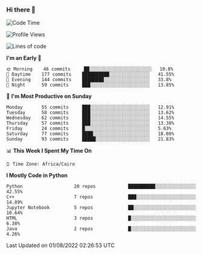 ### Hi there 👋

<!--
**AMR-KELEG/AMR-KELEG** is a ✨ _special_ ✨ repository because its `README.md` (this file) appears on your GitHub profile.

Here are some ideas to get you started:

- 🔭 I’m currently working on ...
- 🌱 I’m currently learning ...
- 👯 I’m looking to collaborate on ...
- 🤔 I’m looking for help with ...
- 💬 Ask me about ...
- 📫 How to reach me: ...
- 😄 Pronouns: ...
- ⚡ Fun fact: ...
-->

<!--START_SECTION:waka-->
![Code Time](http://img.shields.io/badge/Code%20Time-0%20secs-blue)

![Profile Views](http://img.shields.io/badge/Profile%20Views-6-blue)

![Lines of code](https://img.shields.io/badge/From%20Hello%20World%20I%27ve%20Written-2%20Million%20lines%20of%20code-blue)

**I'm an Early 🐤** 

```text
🌞 Morning    46 commits     ██░░░░░░░░░░░░░░░░░░░░░░░   10.8% 
🌆 Daytime    177 commits    ██████████░░░░░░░░░░░░░░░   41.55% 
🌃 Evening    144 commits    ████████░░░░░░░░░░░░░░░░░   33.8% 
🌙 Night      59 commits     ███░░░░░░░░░░░░░░░░░░░░░░   13.85%

```
📅 **I'm Most Productive on Sunday** 

```text
Monday       55 commits     ███░░░░░░░░░░░░░░░░░░░░░░   12.91% 
Tuesday      58 commits     ███░░░░░░░░░░░░░░░░░░░░░░   13.62% 
Wednesday    62 commits     ███░░░░░░░░░░░░░░░░░░░░░░   14.55% 
Thursday     57 commits     ███░░░░░░░░░░░░░░░░░░░░░░   13.38% 
Friday       24 commits     █░░░░░░░░░░░░░░░░░░░░░░░░   5.63% 
Saturday     77 commits     ████░░░░░░░░░░░░░░░░░░░░░   18.08% 
Sunday       93 commits     █████░░░░░░░░░░░░░░░░░░░░   21.83%

```


📊 **This Week I Spent My Time On** 

```text
⌚︎ Time Zone: Africa/Cairo

```

**I Mostly Code in Python** 

```text
Python                   20 repos            ██████████░░░░░░░░░░░░░░░   42.55% 
C++                      7 repos             ███░░░░░░░░░░░░░░░░░░░░░░   14.89% 
Jupyter Notebook         5 repos             ██░░░░░░░░░░░░░░░░░░░░░░░   10.64% 
HTML                     3 repos             █░░░░░░░░░░░░░░░░░░░░░░░░   6.38% 
Java                     2 repos             █░░░░░░░░░░░░░░░░░░░░░░░░   4.26%

```



 Last Updated on 01/08/2022 02:26:53 UTC
<!--END_SECTION:waka-->
